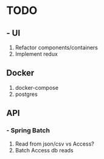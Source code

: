 # TODO

## - UI

1. Refactor components/containers
2. Implement redux

## Docker

1. docker-compose
2. postgres

## API

### - Spring Batch

1. Read from json/csv vs Access?
2. Batch Access db reads